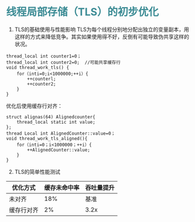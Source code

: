 # <font  color='3d8c95'>线程局部存储（TLS）的初步优化</font>
1. TLS的基础使用与性能影响
TLS为每个线程分别地分配出独立的变量副本，用这样的方式来降低竞争。其实如果使用得不好，反倒有可能导致伪共享这样的状况。
```
thread_local int counter1=0；
thread_local int counter2=0;  //可能共享缓存行
void thread_work_tls() {
    for（inti=0;i<1000000;++i）{
        ++counterl;
        ++counter2;
    }
}
```
优化后使用缓存行对齐：
```
struct alignas(64) Alignedcounter{
    thread_local static int value;
};
thread Local int AlignedCounter::value=0；
void thread_work_tls_aligned(){
    for（inti=0；i<1000000；++i）{
        ++AlignedCounter::value;
    }
}
```
2. TLS的简单性能测试
   
| 优化方式   | 缓存未命中率 | 吞吐量提升 |
| ---------- | ------------ | ---------- |
| 未对齐     | 18%          | 基准       |
| 缓存行对齐 | 2%           | 3.2x       |